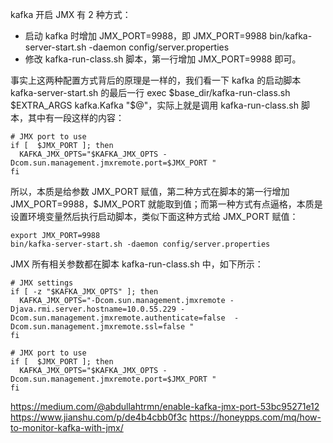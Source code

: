 


kafka 开启 JMX 有 2 种方式：
- 启动 kafka 时增加 JMX_PORT=9988，即 JMX_PORT=9988 bin/kafka-server-start.sh -daemon config/server.properties
- 修改 kafka-run-class.sh 脚本，第一行增加 JMX_PORT=9988 即可。

事实上这两种配置方式背后的原理是一样的，我们看一下 kafka 的启动脚本 kafka-server-start.sh 的最后一行 exec $base_dir/kafka-run-class.sh $EXTRA_ARGS kafka.Kafka "$@"，实际上就是调用 kafka-run-class.sh 脚本，其中有一段这样的内容：
```shell
# JMX port to use
if [  $JMX_PORT ]; then
  KAFKA_JMX_OPTS="$KAFKA_JMX_OPTS -Dcom.sun.management.jmxremote.port=$JMX_PORT "
fi
```
所以，本质是给参数 JMX_PORT 赋值，第二种方式在脚本的第一行增加 JMX_PORT=9988，$JMX_PORT 就能取到值；而第一种方式有点逼格，本质是设置环境变量然后执行启动脚本，类似下面这种方式给 JMX_PORT 赋值：
```
export JMX_PORT=9988
bin/kafka-server-start.sh -daemon config/server.properties
```
JMX 所有相关参数都在脚本 kafka-run-class.sh 中，如下所示：
```shell
# JMX settings
if [ -z "$KAFKA_JMX_OPTS" ]; then
  KAFKA_JMX_OPTS="-Dcom.sun.management.jmxremote -Djava.rmi.server.hostname=10.0.55.229 -Dcom.sun.management.jmxremote.authenticate=false  -Dcom.sun.management.jmxremote.ssl=false "
fi

# JMX port to use
if [  $JMX_PORT ]; then
  KAFKA_JMX_OPTS="$KAFKA_JMX_OPTS -Dcom.sun.management.jmxremote.port=$JMX_PORT "
fi
```


https://medium.com/@abdullahtrmn/enable-kafka-jmx-port-53bc95271e12
https://www.jianshu.com/p/de4b4cbb0f3c
https://honeypps.com/mq/how-to-monitor-kafka-with-jmx/
